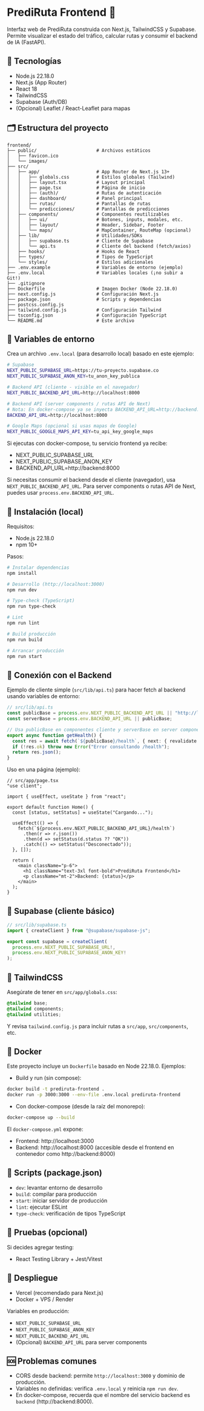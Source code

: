 # PrediRuta Frontend 🚦

Interfaz web de PrediRuta construida con Next.js, TailwindCSS y Supabase. Permite visualizar el estado del tráfico, calcular rutas y consumir el backend de IA (FastAPI).

## 📌 Tecnologías

- Node.js 22.18.0
- Next.js (App Router)
- React 18
- TailwindCSS
- Supabase (Auth/DB)
- (Opcional) Leaflet / React-Leaflet para mapas

## 🗂️ Estructura del proyecto

```
frontend/
├── public/                      # Archivos estáticos
│   ├── favicon.ico
│   └── images/
├── src/
│   ├── app/                     # App Router de Next.js 13+
│   │   ├── globals.css          # Estilos globales (Tailwind)
│   │   ├── layout.tsx           # Layout principal
│   │   ├── page.tsx             # Página de inicio
│   │   ├── (auth)/              # Rutas de autenticación
│   │   ├── dashboard/           # Panel principal
│   │   ├── rutas/               # Pantallas de rutas
│   │   └── predicciones/        # Pantallas de predicciones
│   ├── components/              # Componentes reutilizables
│   │   ├── ui/                  # Botones, inputs, modales, etc.
│   │   ├── layout/              # Header, Sidebar, Footer
│   │   └── maps/                # MapContainer, RouteMap (opcional)
│   ├── lib/                     # Utilidades/SDKs
│   │   ├── supabase.ts          # Cliente de Supabase
│   │   └── api.ts               # Cliente del backend (fetch/axios)
│   ├── hooks/                   # Hooks de React
│   ├── types/                   # Tipos de TypeScript
│   └── styles/                  # Estilos adicionales
├── .env.example                 # Variables de entorno (ejemplo)
├── .env.local                   # Variables locales (¡no subir a Git!)
├── .gitignore
├── Dockerfile                   # Imagen Docker (Node 22.18.0)
├── next.config.js               # Configuración Next.js
├── package.json                 # Scripts y dependencias
├── postcss.config.js
├── tailwind.config.js           # Configuración Tailwind
├── tsconfig.json                # Configuración TypeScript
└── README.md                    # Este archivo
```

## 🔑 Variables de entorno

Crea un archivo `.env.local` (para desarrollo local) basado en este ejemplo:

```bash
# Supabase
NEXT_PUBLIC_SUPABASE_URL=https://tu-proyecto.supabase.co
NEXT_PUBLIC_SUPABASE_ANON_KEY=tu_anon_key_publica

# Backend API (cliente - visible en el navegador)
NEXT_PUBLIC_BACKEND_API_URL=http://localhost:8000

# Backend API (server components / rutas API de Next)
# Nota: En docker-compose ya se inyecta BACKEND_API_URL=http://backend:8000
BACKEND_API_URL=http://localhost:8000

# Google Maps (opcional si usas mapas de Google)
NEXT_PUBLIC_GOOGLE_MAPS_API_KEY=tu_api_key_google_maps
```

Si ejecutas con docker-compose, tu servicio frontend ya recibe:
- NEXT_PUBLIC_SUPABASE_URL
- NEXT_PUBLIC_SUPABASE_ANON_KEY
- BACKEND_API_URL=http://backend:8000

Si necesitas consumir el backend desde el cliente (navegador), usa `NEXT_PUBLIC_BACKEND_API_URL`. Para server components o rutas API de Next, puedes usar `process.env.BACKEND_API_URL`.

## 🧩 Instalación (local)

Requisitos:
- Node.js 22.18.0
- npm 10+

Pasos:

```bash
# Instalar dependencias
npm install

# Desarrollo (http://localhost:3000)
npm run dev

# Type-check (TypeScript)
npm run type-check

# Lint
npm run lint

# Build producción
npm run build

# Arrancar producción
npm run start
```

## 🔗 Conexión con el Backend

Ejemplo de cliente simple (`src/lib/api.ts`) para hacer fetch al backend usando variables de entorno:

```ts
// src/lib/api.ts
const publicBase = process.env.NEXT_PUBLIC_BACKEND_API_URL || "http://localhost:8000";
const serverBase = process.env.BACKEND_API_URL || publicBase;

// Usa publicBase en componentes cliente y serverBase en server components/API routes
export async function getHealth() {
  const res = await fetch(`${publicBase}/health`, { next: { revalidate: 0 } });
  if (!res.ok) throw new Error("Error consultando /health");
  return res.json();
}
```

Uso en una página (ejemplo):

```tsx
// src/app/page.tsx
"use client";

import { useEffect, useState } from "react";

export default function Home() {
  const [status, setStatus] = useState("Cargando...");

  useEffect(() => {
    fetch(`${process.env.NEXT_PUBLIC_BACKEND_API_URL}/health`)
      .then(r => r.json())
      .then(d => setStatus(d.status ?? "OK"))
      .catch(() => setStatus("Desconectado"));
  }, []);

  return (
    <main className="p-6">
      <h1 className="text-3xl font-bold">PrediRuta Frontend</h1>
      <p className="mt-2">Backend: {status}</p>
    </main>
  );
}
```

## 🧭 Supabase (cliente básico)

```ts
// src/lib/supabase.ts
import { createClient } from "@supabase/supabase-js";

export const supabase = createClient(
  process.env.NEXT_PUBLIC_SUPABASE_URL!,
  process.env.NEXT_PUBLIC_SUPABASE_ANON_KEY!
);
```

## 🎨 TailwindCSS

Asegúrate de tener en `src/app/globals.css`:

```css
@tailwind base;
@tailwind components;
@tailwind utilities;
```

Y revisa `tailwind.config.js` para incluir rutas a `src/app`, `src/components`, etc.

## 🐳 Docker

Este proyecto incluye un `Dockerfile` basado en Node 22.18.0. Ejemplos:

- Build y run (sin compose):
```bash
docker build -t prediruta-frontend .
docker run -p 3000:3000 --env-file .env.local prediruta-frontend
```

- Con docker-compose (desde la raíz del monorepo):
```bash
docker-compose up --build
```

El `docker-compose.yml` expone:
- Frontend: http://localhost:3000
- Backend: http://localhost:8000 (accesible desde el frontend en contenedor como http://backend:8000)

## 📜 Scripts (package.json)

- `dev`: levantar entorno de desarrollo
- `build`: compilar para producción
- `start`: iniciar servidor de producción
- `lint`: ejecutar ESLint
- `type-check`: verificación de tipos TypeScript

## 🧪 Pruebas (opcional)

Si decides agregar testing:
- React Testing Library + Jest/Vitest

## 🚀 Despliegue

- Vercel (recomendado para Next.js)
- Docker + VPS / Render

Variables en producción:
- `NEXT_PUBLIC_SUPABASE_URL`
- `NEXT_PUBLIC_SUPABASE_ANON_KEY`
- `NEXT_PUBLIC_BACKEND_API_URL`
- (Opcional) `BACKEND_API_URL` para server components

## 🆘 Problemas comunes

- CORS desde backend: permite `http://localhost:3000` y dominio de producción.
- Variables no definidas: verifica `.env.local` y reinicia `npm run dev`.
- En docker-compose, recuerda que el nombre del servicio backend es `backend` (http://backend:8000).

